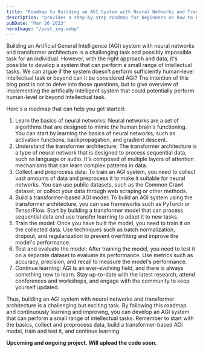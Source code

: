 ```yaml
---
title: "Roadmap to Building an AGI System with Neural Networks and Transformer Architecture for Beginners"
description: "provides a step-by-step roadmap for beginners on how to build an Artificial General Intelligence (AGI) system using neural networks and transformer architecture..."
pubDate: "Mar 26 2023"
heroImage: "/post_img.webp"
---
```

Building an Artificial General Intelligence (AGI) system with neural networks and transformer architecture is a challenging task and possibly impossible task for an individual. However, with the right approach and data, it's possible to develop a system that can perform a small range of intellectual tasks. We can argue if the system doesn't perform sufficiently human-level intellectual task or beyond can it be considered AGI? The intention of this blog post is not to delve into those questions, but to give overview of implementing the artifically intelligent system that could potentially perform human-level or beyond intellectual task.

Here's a roadmap that can help you get started:

1. Learn the basics of neural networks: Neural networks are a set of algorithms that are designed to mimic the human brain's functioning. You can start by learning the basics of neural networks, such as activation functions, backpropagation, and gradient descent.
2. Understand the transformer architecture: The transformer architecture is a type of neural network that is designed to process sequential data, such as language or audio. It's composed of multiple layers of attention mechanisms that can learn complex patterns in data.
3. Collect and preprocess data: To train an AGI system, you need to collect vast amounts of data and preprocess it to make it suitable for neural networks. You can use public datasets, such as the Common Crawl dataset, or collect your data through web scraping or other methods.
4. Build a transformer-based AGI model: To build an AGI system using the transformer architecture, you can use frameworks such as PyTorch or TensorFlow. Start by building a transformer model that can process sequential data and use transfer learning to adapt it to new tasks.
5. Train the model: Once you have built the model, you need to train it on the collected data. Use techniques such as batch normalization, dropout, and regularization to prevent overfitting and improve the model's performance.
6. Test and evaluate the model: After training the model, you need to test it on a separate dataset to evaluate its performance. Use metrics such as accuracy, precision, and recall to measure the model's performance.
7. Continue learning: AGI is an ever-evolving field, and there is always something new to learn. Stay up-to-date with the latest research, attend conferences and workshops, and engage with the community to keep yourself updated.

Thus, building an AGI system with neural networks and transformer architecture is a challenging but exciting task. By following this roadmap and continuously learning and improving, you can develop an AGI system that can perform a small range of intellectual tasks. Remember to start with the basics, collect and preprocess data, build a transformer-based AGI model, train and test it, and continue learning.

**Upcoming and ongoing project. Will upload the code soon.**
